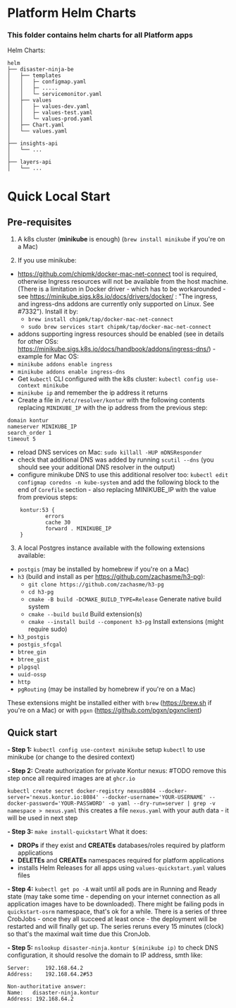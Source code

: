 Platform Helm Charts
======================

### This folder contains helm charts for all Platform apps

Helm Charts:
```
helm
├── disaster-ninja-be
│   ├── templates
│   │   ├─ configmap.yaml
│   │   ├─ .....
│   │   └─ servicemonitor.yaml
│   ├── values
│   │   ├─ values-dev.yaml
│   │   ├─ values-test.yaml
│   │   └─ values-prod.yaml
│   ├── Chart.yaml
│   └── values.yaml
│
├── insights-api
│   └── ...
│
├── layers-api
│   └── ...
```

# Quick Local Start

## Pre-requisites
1. A k8s cluster (**minikube** is enough) (```brew install minikube``` if you're on a Mac)

2. If you use minikube:
- https://github.com/chipmk/docker-mac-net-connect tool is required, otherwise Ingress resources will not be available from the host machine. (There is a limitation in Docker driver - which has to be workarounded - see https://minikube.sigs.k8s.io/docs/drivers/docker/ : "The ingress, and ingress-dns addons are currently only supported on Linux. See #7332"). Install it by:
  - ```brew install chipmk/tap/docker-mac-net-connect```
  - ```sudo brew services start chipmk/tap/docker-mac-net-connect```
- addons supporting ingress resources should be enabled (see in details for other OSs: https://minikube.sigs.k8s.io/docs/handbook/addons/ingress-dns/) - example for Mac OS:
- ```minikube addons enable ingress```
- ```minikube addons enable ingress-dns```
- Get ```kubectl``` CLI configured with the k8s cluster: ```kubectl config use-context minikube```
- ```minikube ip``` and remember the ip address it returns
- Create a file in ```/etc/resolver/kontur``` with the following contents replacing ```MINIKUBE_IP``` with the ip address from the previous step:
```
domain kontur
nameserver MINIKUBE_IP
search_order 1
timeout 5
```
- reload DNS services on Mac: ```sudo killall -HUP mDNSResponder```
- check that additional DNS was added by running ```scutil --dns``` (you should see your additional DNS resolver in the output)
- configure minikube DNS to use this additional resolver too: ```kubectl edit configmap coredns -n kube-system``` and add the following block to the end of ```Corefile``` section - also replacing MINIKUBE_IP with the value from previous steps:
```
    kontur:53 {
            errors
            cache 30
            forward . MINIKUBE_IP
    }
```
3. A local Postgres instance available with the following extensions available:
  - ```postgis``` (may be installed by homebrew if you're on a Mac)
  - ```h3``` (build and install as per https://github.com/zachasme/h3-pg):
      - ```git clone https://github.com/zachasme/h3-pg```
      - ```cd h3-pg```
      - ```cmake -B build -DCMAKE_BUILD_TYPE=Release``` Generate native build system
      - ```cmake --build build``` Build extension(s)
      - ```cmake --install build --component h3-pg``` Install extensions (might require sudo)
  - ```h3_postgis```
  - ```postgis_sfcgal```
  - ```btree_gin```
  - ```btree_gist```
  - ```plpgsql```
  - ```uuid-ossp```
  - ```http```
  - ```pgRouting``` (may be installed by homebrew if you're on a Mac)

These extensions might be installed either with ```brew``` (https://brew.sh if you're on a Mac) or with ```pgxn``` (https://github.com/pgxn/pgxnclient)

## Quick start
**- Step 1:** ```kubectl config use-context minikube``` setup ```kubectl``` to use minikube (or change to the desired context)

**- Step 2:** Create authorization for private Kontur nexus: #TODO remove this step once all required images are at ```ghcr.io```

```kubectl create secret docker-registry nexus8084 --docker-server='nexus.kontur.io:8084' --docker-username='YOUR-USERNAME' --docker-password='YOUR-PASSWORD' -o yaml --dry-run=server | grep -v namespace > nexus.yaml``` this creates a file ```nexus.yaml``` with your auth data - it will be used in next step

**- Step 3:** ```make install-quickstart```
What it does:
- **DROPs** if they exist and **CREATEs** databases/roles required by platform applications
- **DELETEs** and **CREATEs** namespaces required for platform applications
- installs Helm Releases for all apps using ```values-quickstart.yaml``` values files

**- Step 4:** ```kubectl get po -A``` wait until all pods are in Running and Ready state (may take some time - depending on your internet connection as all application images have to be downloaded). There might be failing pods in ```quickstart-osrm``` namespace, that's ok for a while. There is a series of three CrobJobs - once they all succeed at least once - the deployment will be restarted and will finally get up. The series reruns every 15 minutes (clock) so that's the maximal wait time due this CronJob.

**- Step 5:** ```nslookup disaster-ninja.kontur $(minikube ip)``` to check DNS configuration, it should resolve the domain to IP address, smth like:
```
Server:		192.168.64.2
Address:	192.168.64.2#53

Non-authoritative answer:
Name:	disaster-ninja.kontur
Address: 192.168.64.2
```